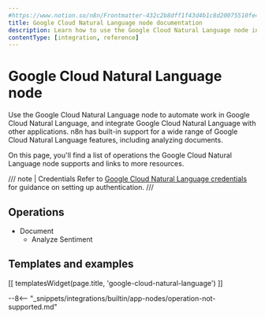 ```yaml
---
#https://www.notion.so/n8n/Frontmatter-432c2b8dff1f43d4b1c8d20075510fe4
title: Google Cloud Natural Language node documentation
description: Learn how to use the Google Cloud Natural Language node in n8n. Follow technical documentation to integrate Google Cloud Natural Language node into your workflows.
contentType: [integration, reference]
---
```


# Google Cloud Natural Language node

Use the Google Cloud Natural Language node to automate work in Google Cloud Natural Language, and integrate Google Cloud Natural Language with other applications. n8n has built-in support for a wide range of Google Cloud Natural Language features, including analyzing documents.

On this page, you'll find a list of operations the Google Cloud Natural Language node supports and links to more resources.

/// note | Credentials
Refer to [Google Cloud Natural Language credentials](/integrations/builtin/credentials/google/) for guidance on setting up authentication. 
///

## Operations

* Document
    * Analyze Sentiment

## Templates and examples

<!-- see https://www.notion.so/n8n/Pull-in-templates-for-the-integrations-pages-37c716837b804d30a33b47475f6e3780 -->
[[ templatesWidget(page.title, 'google-cloud-natural-language') ]]

--8<-- "_snippets/integrations/builtin/app-nodes/operation-not-supported.md"
